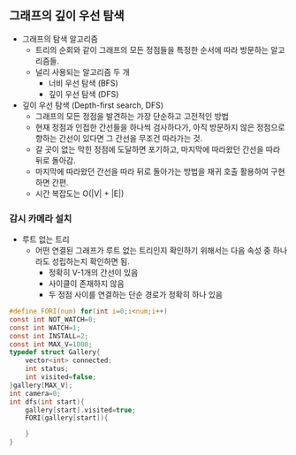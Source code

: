 ## 그래프의 깊이 우선 탐색

- 그래프의 탐색 알고리즘
  - 트리의 순회와 같이 그래프의 모든 정점들을 특정한 순서에 따라 방문하는 알고리즘들.
  - 널리 사용되는 알고리즘 두 개
    - 너비 우선 탐색 (BFS)
    - 깊이 우선 탐색 (DFS)
- 깊이 우선 탐색 (Depth-first search, DFS)
  - 그래프의 모든 정점을 발견하는 가장 단순하고 고전적인 방법
  - 현재 정점과 인접한 간선들을 하나씩 검사하다가, 아직 방문하지 않은 정점으로 향하는 간선이 있다면 그 간선을 무조건 따라가는 것.
  - 갈 곳이 없는 막힌 정점에 도달하면 포기하고, 마지막에 따라왔던 간선을 따라 뒤로 돌아감.
  - 마지막에 따라왔던 간선을 따라 뒤로 돌아가는 방법을 재귀 호출 활용하여 구현하면 간편.
  - 시간 복잡도는 O(|V| + |E|)

### 감시 카메라 설치
- 루트 없는 트리
  - 어떤 연결된 그래프가 루트 없는 트리인지 확인하기 위해서는 다음 속성 중 하나라도 성립하는지 확인하면 됨.
    - 정확히 V-1개의 간선이 있음
    - 사이클이 존재하지 않음
    - 두 정점 사이를 연결하는 단순 경로가 정확히 하나 있음
```c
#define FORI(num) for(int i=0;i<num;i++)
const int NOT_WATCH=0;
const int WATCH=1;
const int INSTALL=2;
const int MAX_V=1000;
typedef struct Gallery{
    vector<int> connected;
    int status;
    int visited=false;
}gallery[MAX_V];
int camera=0;
int dfs(int start){
    gallery[start].visited=true;
    FORI(gallery[start]){

    }
}


```